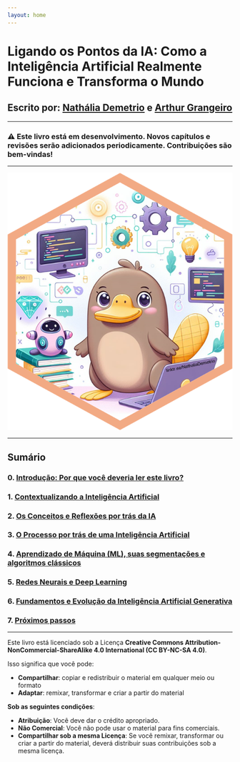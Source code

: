 ```yaml
---
layout: home
---
```


# Ligando os Pontos da IA: Como a Inteligência Artificial Realmente Funciona e Transforma o Mundo


## Escrito por: **[Nathália Demetrio](https://linktr.ee/NathaliaDemetrio)** e **[Arthur Grangeiro](https://www.linkedin.com/in/arthurgrangeiro/)**

---
### ⚠️ Este livro está em desenvolvimento. Novos capítulos e revisões serão adicionados periodicamente. Contribuições são bem-vindas! 
---

![Cover Art](/assets/images/orni_.png)

---
## Sumário 
### 0. [Introdução: Por que você deveria ler este livro?](intro)
### 1. [Contextualizando a Inteligência Artificial](capitulo-1)
### 2. [Os Conceitos e Reflexões por trás da IA](capitulo-2)
### 3. [O Processo por trás de uma Inteligência Artificial](capitulo-3)
### 4. [Aprendizado de Máquina (ML), suas segmentações e algoritmos clássicos](capitulo-4)
### 5. [Redes Neurais e Deep Learning](capitulo-5)
### 6. [Fundamentos e Evolução da Inteligência Artificial Generativa](capitulo-6)
### 7. [Próximos passos](capitulo-7)

---


Este livro está licenciado sob a Licença **Creative Commons Attribution-NonCommercial-ShareAlike 4.0 International (CC BY-NC-SA 4.0)**.

Isso significa que você pode:
- **Compartilhar**: copiar e redistribuir o material em qualquer meio ou formato
- **Adaptar**: remixar, transformar e criar a partir do material

**Sob as seguintes condições**:
- **Atribuição**: Você deve dar o crédito apropriado.
- **Não Comercial**: Você não pode usar o material para fins comerciais.
- **Compartilhar sob a mesma Licença**: Se você remixar, transformar ou criar a partir do material, deverá distribuir suas contribuições sob a mesma licença.
